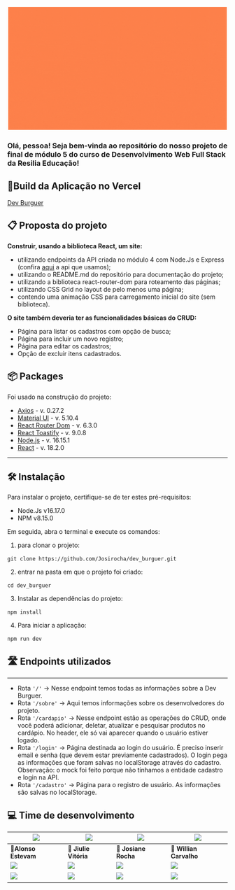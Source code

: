 <p align="center">
<img src="./src/assets/images/dev_burguers_capa.gif" alt="dev burguer gif" width="500"/>
</p>

### Olá, pessoa! Seja bem-vinda ao repositório do nosso projeto de final de módulo 5 do curso de Desenvolvimento Web Full Stack da Resilia Educação!

## 📑Build da Aplicação no Vercel
[Dev Burguer](https://dev-burguer.vercel.app/)

## 📋 Proposta do projeto

**Construir, usando a biblioteca React, um site:**

-   utilizando endpoints da API criada no módulo 4 com Node.Js e Express (confira [aqui](https://api-dev-burguer.herokuapp.com/produtos) a api que usamos);
-   utilizando o README.md do repositório para documentação do projeto;
-   utilizando a biblioteca react-router-dom para roteamento das páginas;
-   utilizando CSS Grid no layout de pelo menos uma página;
-   contendo uma animação CSS para carregamento inicial do site (sem biblioteca).

**O site também deveria ter as funcionalidades básicas do CRUD:**

-   Página para listar os cadastros com opção de busca;
-   Página para incluir um novo registro;
-   Página para editar os cadastros;
-   Opção de excluir itens cadastrados.


## 📦 Packages <a id="packages"></a>

 Foi usado na construção do projeto:
 
  - [Axios](https://axios-http.com/) - v. 0.27.2
  - [Material UI](https://mui.com/material-ui/getting-started/overview/) - v. 5.10.4
  - [React Router Dom](https://reactrouter.com/en/main) - v. 6.3.0
  - [React Toastify](https://www.npmjs.com/package/react-toastify) - v. 9.0.8
  - [Node.js](https://nodejs.org/pt-br/) - v. 16.15.1
  - [React](https://reactjs.org/) - v. 18.2.0

---

 ## 🛠️ Instalação <a id="instalacao"></a>
 
 Para instalar o projeto, certifique-se de ter estes pré-requisitos:
 - Node.Js v16.17.0
 - NPM v8.15.0
 
Em seguida, abra o terminal e  execute os comandos:

1. para clonar o projeto:

```
git clone https://github.com/Josirocha/dev_burguer.git
```

2. entrar na pasta em que o projeto foi criado:

```
cd dev_burguer
```

3. Instalar as dependências do projeto:

```
npm install
```

4. Para iniciar a aplicação:

```
npm run dev
```

## 🛣️ Endpoints utilizados <a id="rotas"></a>

---

-   Rota `'/'` -> Nesse endpoint temos todas as informações sobre a Dev Burguer.
-   Rota `'/sobre'` -> Aqui temos informações sobre os desenvolvedores do projeto.
-   Rota `'/cardapio'` -> Nesse endpoint estão as operações do CRUD, onde você poderá adicionar, deletar, atualizar e pesquisar produtos no cardápio. No header, ele só vai aparecer quando o usuário estiver logado.
-   Rota `'/login'` -> Página destinada ao login do usuário. É preciso inserir email e senha (que devem estar previamente cadastrados). O login pega as informações que foram salvas no localStorage através do cadastro. Observação: o mock foi feito porque não tínhamos a entidade cadastro e login na API.
-   Rota `'/cadastro'` -> Página para o registro de usuário. As informações são salvas no localStorage.


## 💻 Time de desenvolvimento <a id="time"></a>

| <img width="100" src="https://avatars.githubusercontent.com/u/86576674?s=96&v=4">  | <img width="100" src="https://avatars.githubusercontent.com/u/102330429?v=4"> | <img width="100" src="https://avatars.githubusercontent.com/u/102763035?v=4"> | <img width="100" src="https://avatars.githubusercontent.com/u/101817310?v=4"> |
| ------------- | ------------- | ------------- | ------------- |
| 🌮**Alonso Estevam**      | 🍟 **Jiulie Vitória**     |🥪 **Josiane Rocha** | 🍔 **Willian Carvalho**|
| <a href="https://github.com/alonso-estevam" target="_blank" rel="noreferrer"><img src="https://img.shields.io/badge/github-%23121011.svg?style=for-the-badge&logo=github&logoColor=white"/></a>      | <a href="https://github.com/JiulieVitoria" target="_blank" rel="noreferrer"><img src="https://img.shields.io/badge/github-%23121011.svg?style=for-the-badge&logo=github&logoColor=white"/></a>      |<a href="https://github.com/Josirocha" target="_blank" rel="noreferrer"><img src="https://img.shields.io/badge/github-%23121011.svg?style=for-the-badge&logo=github&logoColor=white"/></a>  |<a href="https://github.com/willcrvlh" target="_blank" rel="noreferrer"><img src="https://img.shields.io/badge/github-%23121011.svg?style=for-the-badge&logo=github&logoColor=white"/></a> |
| <a href="https://www.linkedin.com/in/alonso-estevam" target="_blank" rel="noreferrer"><img src="https://img.shields.io/badge/linkedin-%230077B5.svg?style=for-the-badge&logo=linkedin&logoColor=white"/></a>      | <a href="https://www.linkedin.com/in/jiulie-vitoria/" target="_blank" rel="noreferrer"><img src="https://img.shields.io/badge/linkedin-%230077B5.svg?style=for-the-badge&logo=linkedin&logoColor=white"/></a>    | <a href="https://www.linkedin.com/in/josiane-r-s-lima-santos-10202971/" target="_blank" rel="noreferrer"><img src="https://img.shields.io/badge/linkedin-%230077B5.svg?style=for-the-badge&logo=linkedin&logoColor=white"/></a> | <a href="https://www.linkedin.com/in/willcrvlh" target="_blank" rel="noreferrer"><img src="https://img.shields.io/badge/linkedin-%230077B5.svg?style=for-the-badge&logo=linkedin&logoColor=white"/></a>|

